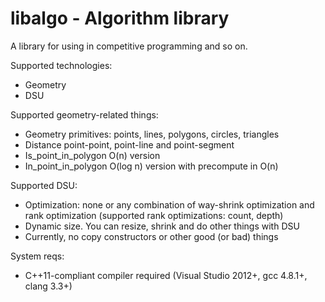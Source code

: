 # libalgo - Algorithm library

A library for using in competitive programming and so on.

Supported technologies:
* Geometry
* DSU

Supported geometry-related things:
* Geometry primitives: points, lines, polygons, circles, triangles
* Distance point-point, point-line and point-segment
* Is_point_in_polygon O(n) version
* In_point_in_polygon O(log n) version with precompute in O(n)

Supported DSU:
* Optimization: none or any combination of way-shrink optimization and rank optimization (supported rank optimizations: count, depth)
* Dynamic size. You can resize, shrink and do other things with DSU
* Currently, no copy constructors or other good (or bad) things

System reqs:
* C++11-compliant compiler required (Visual Studio 2012+, gcc 4.8.1+, clang 3.3+)
